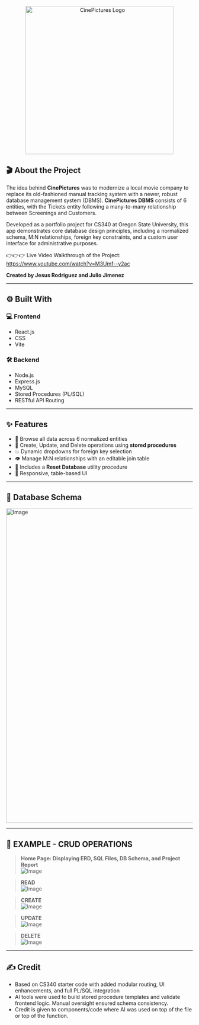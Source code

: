 <div align="center">
  <img width="400" alt="CinePictures Logo" src="https://github.com/user-attachments/assets/5d2ff0af-147b-44a9-b002-7d7a81da2994" />
</div>

## 🎬 About the Project

The idea behind **CinePictures** was to modernize a local movie company to replace its old-fashioned manual tracking system with a newer, robust database management system (DBMS). **CinePictures DBMS** consists of 6 entities, with the Tickets entity following a many-to-many relationship between Screenings and Customers.

Developed as a portfolio project for CS340 at Oregon State University, this app demonstrates core database design principles, including a normalized schema, M:N relationships, foreign key constraints, and a custom user interface for administrative purposes.

👉👉👉 Live Video Walkthrough of the Project: https://www.youtube.com/watch?v=M3Umf--y2ac

**Created by Jesus Rodriguez and Julio Jimenez**

---

## ⚙️ Built With

### 💻 Frontend
- React.js
- CSS
- Vite

### 🛠 Backend
- Node.js
- Express.js
- MySQL 
- Stored Procedures (PL/SQL)
- RESTful API Routing

---

## ✨ Features

- 🔎 Browse all data across 6 normalized entities
- 🧾 Create, Update, and Delete operations using **stored procedures**
- 💥 Dynamic dropdowns for foreign key selection
- 👁️ Manage M:N relationships with an editable join table
- 🔄 Includes a **Reset Database** utility procedure
- 💫 Responsive, table-based UI

---

## 📄 Database Schema

<img width="850" alt="Image" src="https://github.com/user-attachments/assets/e6e94794-270e-485d-af84-5fe9d2c231f0" />

---

## 📸 EXAMPLE - CRUD OPERATIONS

> **Home Page: Displaying ERD, SQL Files, DB Schema, and Project Report**  
![Image](https://github.com/user-attachments/assets/4e6d7c5a-2d7e-4a89-a03a-04227aa3730c)

> **READ**  
![Image](https://github.com/user-attachments/assets/1d024c7e-1d4f-436d-93ac-73970916fcb7)

> **CREATE**  
![Image](https://github.com/user-attachments/assets/63c97708-f757-4319-b5eb-b8a7779d618f)

> **UPDATE**  
![Image](https://github.com/user-attachments/assets/81945ab7-e0cf-439d-a641-3ac434b536af)

> **DELETE**  
![Image](https://github.com/user-attachments/assets/cc7d9a59-b1ab-447e-ab36-e4c41ac18df2)

---

## ✍️ Credit

- Based on CS340 starter code with added modular routing, UI enhancements, and full PL/SQL integration  
- AI tools were used to build stored procedure templates and validate frontend logic. Manual oversight ensured schema consistency.
- Credit is given to components/code where AI was used on top of the file or top of the function.

